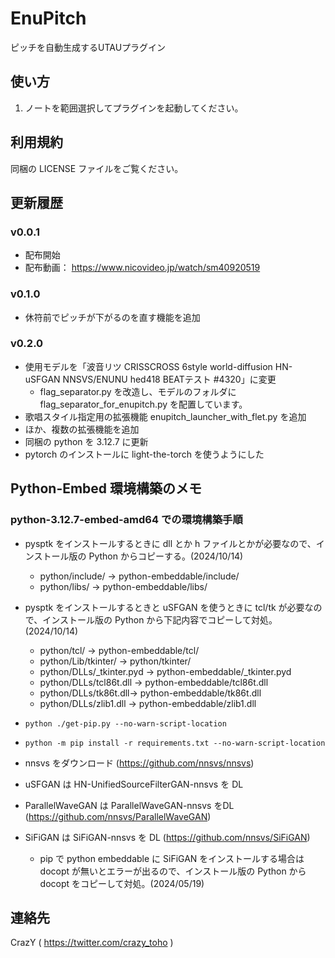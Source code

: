 # EnuPitch

ピッチを自動生成するUTAUプラグイン

## 使い方

1. ノートを範囲選択してプラグインを起動してください。

## 利用規約

同梱の LICENSE ファイルをご覧ください。

## 更新履歴

### v0.0.1

- 配布開始
- 配布動画： https://www.nicovideo.jp/watch/sm40920519

### v0.1.0

- 休符前でピッチが下がるのを直す機能を追加

### v0.2.0

- 使用モデルを「波音リツ CRISSCROSS 6style world-diffusion HN-uSFGAN NNSVS/ENUNU hed418 BEATテスト #4320」に変更
  - flag_separator.py を改造し、モデルのフォルダに flag_separator_for_enupitch.py を配置しています。
- 歌唱スタイル指定用の拡張機能 enupitch_launcher_with_flet.py を追加
- ほか、複数の拡張機能を追加
- 同梱の python を 3.12.7 に更新
- pytorch のインストールに light-the-torch を使うようにした

## Python-Embed 環境構築のメモ

### python-3.12.7-embed-amd64 での環境構築手順

- pysptk をインストールするときに dll とか h ファイルとかが必要なので、インストール版の Python からコピーする。(2024/10/14)
  - python/include/  → python-embeddable/include/
  - python/libs/  → python-embeddable/libs/
- pysptk をインストールするときと uSFGAN を使うときに tcl/tk が必要なので、インストール版の Python から下記内容でコピーして対処。(2024/10/14)
  - python/tcl/  → python-embeddable/tcl/
  - python/Lib/tkinter/ → python/tkinter/
  - python/DLLs/\_tkinter.pyd → python-embeddable/\_tkinter.pyd 
  - python/DLLs/tcl86t.dll → python-embeddable/tcl86t.dll
  - python/DLLs/tk86t.dll→ python-embeddable/tk86t.dll 
  - python/DLLs/zlib1.dll → python-embeddable/zlib1.dll

- `python ./get-pip.py --no-warn-script-location`
- `python -m pip install -r requirements.txt --no-warn-script-location`
- nnsvs をダウンロード (https://github.com/nnsvs/nnsvs)
- uSFGAN は HN-UnifiedSourceFilterGAN-nnsvs を DL
- ParallelWaveGAN は ParallelWaveGAN-nnsvs をDL (https://github.com/nnsvs/ParallelWaveGAN)
- SiFiGAN は SiFiGAN-nnsvs を DL (https://github.com/nnsvs/SiFiGAN)
  - pip で python embeddable に SiFiGAN をインストールする場合は docopt が無いとエラーが出るので、インストール版の Python から docopt をコピーして対処。(2024/05/19)

## 連絡先

CrazY ( https://twitter.com/crazy_toho )
